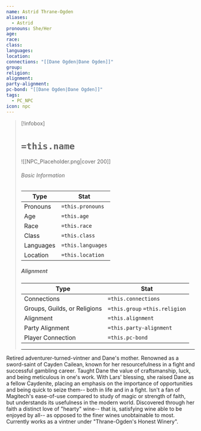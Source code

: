 ```yaml
---
name: Astrid Thrane-Ogden
aliases:
  - Astrid
pronouns: She/Her
age: 
race: 
class: 
languages: 
location: 
connections: "[[Dane Ogden|Dane Ogden]]"
group: 
religion: 
alignment: 
party-alignment: 
pc-bond: "[[Dane Ogden|Dane Ogden]]"
tags:
  - PC_NPC
icon: npc
---
```

> [!infobox]
> # `=this.name` 
> ![[NPC_Placeholder.png|cover 200]]
> ###### Basic Information
> | Type | Stat |
> | ---- | ---- |
> | Pronouns | `=this.pronouns` |
> | Age | `=this.age` |
> |  Race | `=this.race` |
> |  Class    | `=this.class`   |
> |  Languages | `=this.languages` |
> | Location | `=this.location` |
>
> ##### Alignment
> | Type | Stat |
> | ---- | ---- |
> | Connections| `=this.connections` |
> | Groups, Guilds, or Religions | `=this.group` `=this.religion`|
> | Alignment| `=this.alignment` |
> | Party Alignment| `=this.party-alignment` |
> | Player Connection| `=this.pc-bond` |
> ---

Retired adventurer-turned-vintner and Dane's mother. Renowned as a sword-saint of Cayden Cailean, known for her resourcefulness in a fight and successful gambling career. Taught Dane the value of craftsmanship, luck, and being meticulous in one's work. With Lars' blessing, she raised Dane as a fellow Caydenite, placing an emphasis on the importance of opportunities and being quick to seize them-- both in life and in a fight. Isn't a fan of Magitech's ease-of-use compared to study of magic or strength of faith, but understands its usefulness in the modern world. Discovered through her faith a distinct love of "hearty" wine-- that is, satisfying wine able to be enjoyed by all-- as opposed to the finer wines unobtainable to most. Currently works as a vintner under "Thrane-Ogden's Honest Winery".


